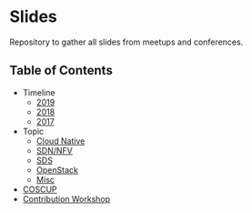 # Slides
Repository to gather all slides from meetups and conferences.

## Table of Contents

- Timeline
  - [2019](timeline/2019.md)
  - [2018](timeline/2018.md)
  - [2017](timeline/2017.md)
- Topic
  - [Cloud Native](topic/cloud-native.md)
  - [SDN/NFV](topic/sdn.md)
  - [SDS](topic/sds.md)
  - [OpenStack](topic/openstack.md)
  - [Misc](topic/misc.md)
- [COSCUP](coscup/README.md)
- [Contribution Workshop](contribution-workshop/README.md)
  